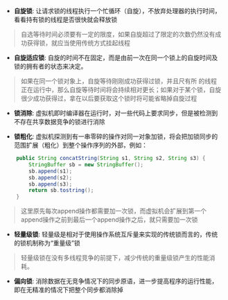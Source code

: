 

- **自旋锁**: 让请求锁的线程执行一个忙循环（自旋），不放弃处理器的执行时间，看看持有锁的线程是否很快就会释放锁
> 自选等待时间必须要有一定的限度，如果自旋超过了限定的次数仍然没有成功获得锁，就应当使用传统方式挂起线程
- **自旋适应锁**: 自旋的时间不在固定，而是由前一次在同一个锁上的自旋时间及锁的拥有者的状态来决定。
> 如果在同一个锁对象上，自旋等待刚刚成功获得过锁，并且尺有所 的线程正在运行中，那么自旋等待时间将会持续相对更长；如果对于某个锁，自旋很少成功获得过，拿在以后要获取这个锁时将可能省略掉自旋过程

- **锁消除**: 虚拟机即时编译器在运行时，对一些代码上要求同步，但是被检测到不存在共享数据竞争的锁进行消除

- **锁粗化**: 虚拟机探测到有一串零碎的操作对同一对象加锁，将会把加锁同步的范围扩展（粗化）到整个操作序列的外部，例如：
``` java
    public String concatString(String s1, String s2, String s3) {
        StringBuffer sb = new StringBuffer();
        sb.append(s1);
        sb.append(s2);
        sb.append(s3);
        return sb.tostring();
    }
```
> 这里原先每次append操作都需要加一次锁，而虚拟机会扩展到第一个append操作之前到最后一个append操作之后，就只需要加一次锁

- **轻量级锁**: 轻量级是相对于使用操作系统互斥量来实现的传统锁而言的，传统的锁机制称为“重量级”锁
> 轻量级锁在没有多线程竞争的前提下，减少传统的重量级锁产生的性能消耗。

- **偏向锁**: 消除数据在无竞争情况下的同步原语，进一步提高程序的运行性能，即在无精准的情况下把整个同步都消除掉
